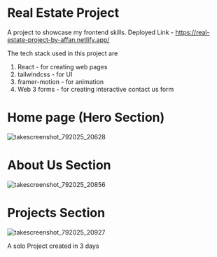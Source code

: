 # Real Estate Project

A project to showcase my frontend skills.
Deployed Link - https://real-estate-project-by-affan.netlify.app/

The tech stack used in this project are 
1. React - for creating web pages
2. tailwindcss - for UI
3. framer-motion - for animation
4. Web 3 forms - for creating interactive contact us form

   
# Home page (Hero Section)
![takescreenshot_792025_20628](https://github.com/user-attachments/assets/2e120dfb-3110-4f03-8e75-e30912479fbc)

# About Us Section
![takescreenshot_792025_20856](https://github.com/user-attachments/assets/947b983e-6054-430b-96d6-34aa4c5b2f60)

# Projects Section
![takescreenshot_792025_20927](https://github.com/user-attachments/assets/d12eb734-9a9b-4c0a-8c06-9c221ea4a9a1)


A solo Project created in 3 days
